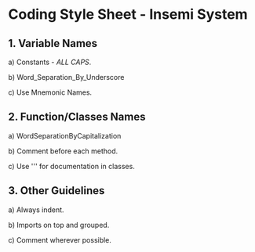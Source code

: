 # Coding Style Sheet - Insemi System

## 1. Variable Names
a) Constants - *ALL CAPS*.

b) Word_Separation_By_Underscore

c) Use Mnemonic Names.

## 2. Function/Classes Names
a) WordSeparationByCapitalization

b) Comment before each method.

c) Use ''' for documentation in classes.

## 3. Other Guidelines
a) Always indent. 

b) Imports on top and grouped.

c) Comment wherever possible.
